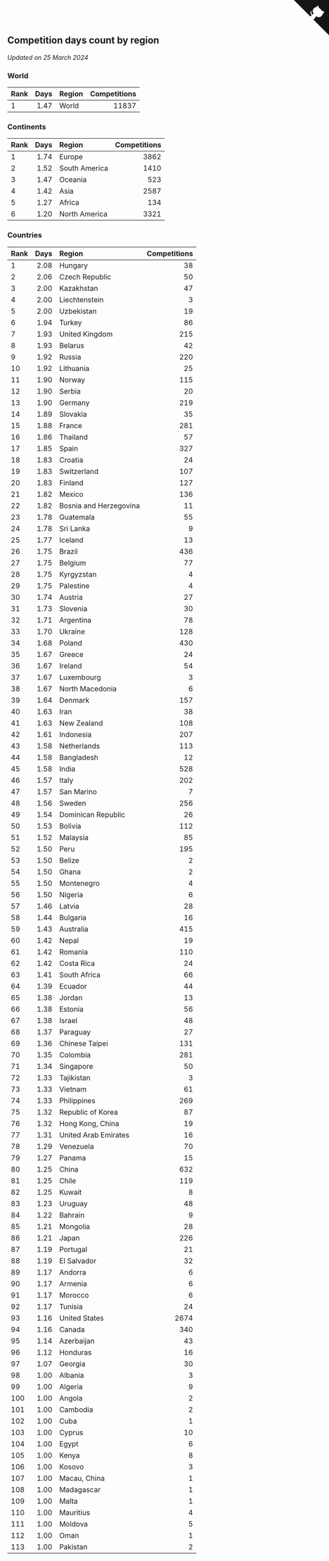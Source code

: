 ## Competition days count by region

*Updated on 25 March 2024*


### World

| Rank | Days | Region | Competitions |
| :--- | ---: | :--- | ---: |
| 1 | 1.47 | World | 11837 |

### Continents

| Rank | Days | Region | Competitions |
| :--- | ---: | :--- | ---: |
| 1 | 1.74 | Europe | 3862 |
| 2 | 1.52 | South America | 1410 |
| 3 | 1.47 | Oceania | 523 |
| 4 | 1.42 | Asia | 2587 |
| 5 | 1.27 | Africa | 134 |
| 6 | 1.20 | North America | 3321 |

### Countries

| Rank | Days | Region | Competitions |
| :--- | ---: | :--- | ---: |
| 1 | 2.08 | Hungary | 38 |
| 2 | 2.06 | Czech Republic | 50 |
| 3 | 2.00 | Kazakhstan | 47 |
| 4 | 2.00 | Liechtenstein | 3 |
| 5 | 2.00 | Uzbekistan | 19 |
| 6 | 1.94 | Turkey | 86 |
| 7 | 1.93 | United Kingdom | 215 |
| 8 | 1.93 | Belarus | 42 |
| 9 | 1.92 | Russia | 220 |
| 10 | 1.92 | Lithuania | 25 |
| 11 | 1.90 | Norway | 115 |
| 12 | 1.90 | Serbia | 20 |
| 13 | 1.90 | Germany | 219 |
| 14 | 1.89 | Slovakia | 35 |
| 15 | 1.88 | France | 281 |
| 16 | 1.86 | Thailand | 57 |
| 17 | 1.85 | Spain | 327 |
| 18 | 1.83 | Croatia | 24 |
| 19 | 1.83 | Switzerland | 107 |
| 20 | 1.83 | Finland | 127 |
| 21 | 1.82 | Mexico | 136 |
| 22 | 1.82 | Bosnia and Herzegovina | 11 |
| 23 | 1.78 | Guatemala | 55 |
| 24 | 1.78 | Sri Lanka | 9 |
| 25 | 1.77 | Iceland | 13 |
| 26 | 1.75 | Brazil | 436 |
| 27 | 1.75 | Belgium | 77 |
| 28 | 1.75 | Kyrgyzstan | 4 |
| 29 | 1.75 | Palestine | 4 |
| 30 | 1.74 | Austria | 27 |
| 31 | 1.73 | Slovenia | 30 |
| 32 | 1.71 | Argentina | 78 |
| 33 | 1.70 | Ukraine | 128 |
| 34 | 1.68 | Poland | 430 |
| 35 | 1.67 | Greece | 24 |
| 36 | 1.67 | Ireland | 54 |
| 37 | 1.67 | Luxembourg | 3 |
| 38 | 1.67 | North Macedonia | 6 |
| 39 | 1.64 | Denmark | 157 |
| 40 | 1.63 | Iran | 38 |
| 41 | 1.63 | New Zealand | 108 |
| 42 | 1.61 | Indonesia | 207 |
| 43 | 1.58 | Netherlands | 113 |
| 44 | 1.58 | Bangladesh | 12 |
| 45 | 1.58 | India | 528 |
| 46 | 1.57 | Italy | 202 |
| 47 | 1.57 | San Marino | 7 |
| 48 | 1.56 | Sweden | 256 |
| 49 | 1.54 | Dominican Republic | 26 |
| 50 | 1.53 | Bolivia | 112 |
| 51 | 1.52 | Malaysia | 85 |
| 52 | 1.50 | Peru | 195 |
| 53 | 1.50 | Belize | 2 |
| 54 | 1.50 | Ghana | 2 |
| 55 | 1.50 | Montenegro | 4 |
| 56 | 1.50 | Nigeria | 6 |
| 57 | 1.46 | Latvia | 28 |
| 58 | 1.44 | Bulgaria | 16 |
| 59 | 1.43 | Australia | 415 |
| 60 | 1.42 | Nepal | 19 |
| 61 | 1.42 | Romania | 110 |
| 62 | 1.42 | Costa Rica | 24 |
| 63 | 1.41 | South Africa | 66 |
| 64 | 1.39 | Ecuador | 44 |
| 65 | 1.38 | Jordan | 13 |
| 66 | 1.38 | Estonia | 56 |
| 67 | 1.38 | Israel | 48 |
| 68 | 1.37 | Paraguay | 27 |
| 69 | 1.36 | Chinese Taipei | 131 |
| 70 | 1.35 | Colombia | 281 |
| 71 | 1.34 | Singapore | 50 |
| 72 | 1.33 | Tajikistan | 3 |
| 73 | 1.33 | Vietnam | 61 |
| 74 | 1.33 | Philippines | 269 |
| 75 | 1.32 | Republic of Korea | 87 |
| 76 | 1.32 | Hong Kong, China | 19 |
| 77 | 1.31 | United Arab Emirates | 16 |
| 78 | 1.29 | Venezuela | 70 |
| 79 | 1.27 | Panama | 15 |
| 80 | 1.25 | China | 632 |
| 81 | 1.25 | Chile | 119 |
| 82 | 1.25 | Kuwait | 8 |
| 83 | 1.23 | Uruguay | 48 |
| 84 | 1.22 | Bahrain | 9 |
| 85 | 1.21 | Mongolia | 28 |
| 86 | 1.21 | Japan | 226 |
| 87 | 1.19 | Portugal | 21 |
| 88 | 1.19 | El Salvador | 32 |
| 89 | 1.17 | Andorra | 6 |
| 90 | 1.17 | Armenia | 6 |
| 91 | 1.17 | Morocco | 6 |
| 92 | 1.17 | Tunisia | 24 |
| 93 | 1.16 | United States | 2674 |
| 94 | 1.16 | Canada | 340 |
| 95 | 1.14 | Azerbaijan | 43 |
| 96 | 1.12 | Honduras | 16 |
| 97 | 1.07 | Georgia | 30 |
| 98 | 1.00 | Albania | 3 |
| 99 | 1.00 | Algeria | 9 |
| 100 | 1.00 | Angola | 2 |
| 101 | 1.00 | Cambodia | 2 |
| 102 | 1.00 | Cuba | 1 |
| 103 | 1.00 | Cyprus | 10 |
| 104 | 1.00 | Egypt | 6 |
| 105 | 1.00 | Kenya | 8 |
| 106 | 1.00 | Kosovo | 3 |
| 107 | 1.00 | Macau, China | 1 |
| 108 | 1.00 | Madagascar | 1 |
| 109 | 1.00 | Malta | 1 |
| 110 | 1.00 | Mauritius | 4 |
| 111 | 1.00 | Moldova | 5 |
| 112 | 1.00 | Oman | 1 |
| 113 | 1.00 | Pakistan | 2 |


<a href="https://github.com/JustinTimeCuber/wca_statistics" class="github-corner" aria-label="View source on Github"><svg width="80" height="80" viewBox="0 0 250 250" style="fill:#151513; color:#fff; position: absolute; top: 0; border: 0; right: 0;" aria-hidden="true"><path d="M0,0 L115,115 L130,115 L142,142 L250,250 L250,0 Z"></path><path d="M128.3,109.0 C113.8,99.7 119.0,89.6 119.0,89.6 C122.0,82.7 120.5,78.6 120.5,78.6 C119.2,72.0 123.4,76.3 123.4,76.3 C127.3,80.9 125.5,87.3 125.5,87.3 C122.9,97.6 130.6,101.9 134.4,103.2" fill="currentColor" style="transform-origin: 130px 106px;" class="octo-arm"></path><path d="M115.0,115.0 C114.9,115.1 118.7,116.5 119.8,115.4 L133.7,101.6 C136.9,99.2 139.9,98.4 142.2,98.6 C133.8,88.0 127.5,74.4 143.8,58.0 C148.5,53.4 154.0,51.2 159.7,51.0 C160.3,49.4 163.2,43.6 171.4,40.1 C171.4,40.1 176.1,42.5 178.8,56.2 C183.1,58.6 187.2,61.8 190.9,65.4 C194.5,69.0 197.7,73.2 200.1,77.6 C213.8,80.2 216.3,84.9 216.3,84.9 C212.7,93.1 206.9,96.0 205.4,96.6 C205.1,102.4 203.0,107.8 198.3,112.5 C181.9,128.9 168.3,122.5 157.7,114.1 C157.9,116.9 156.7,120.9 152.7,124.9 L141.0,136.5 C139.8,137.7 141.6,141.9 141.8,141.8 Z" fill="currentColor" class="octo-body"></path></svg></a><style>.github-corner:hover .octo-arm{animation:octocat-wave 560ms ease-in-out}@keyframes octocat-wave{0%,100%{transform:rotate(0)}20%,60%{transform:rotate(-25deg)}40%,80%{transform:rotate(10deg)}}@media (max-width:500px){.github-corner:hover .octo-arm{animation:none}.github-corner .octo-arm{animation:octocat-wave 560ms ease-in-out}}</style>
